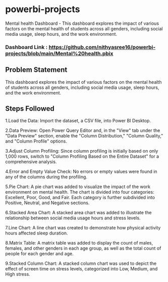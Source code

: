 # powerbi-projects
Mental health Dashboard - This dashboard explores the impact of various factors on the mental health of students across all genders, including social media usage, sleep hours, and the work environment.

### Dashboard Link : https://github.com/nithyasree16/powerbi-projects/blob/main/Mental%20health.pbix

## Problem Statement

This dashboard explores the impact of various factors on the mental health of students across all genders, including social media usage, sleep hours, and the work environment.

## Steps Followed

1.Load the Data: Import the dataset, a CSV file, into Power BI Desktop.

2.Data Preview: Open Power Query Editor and, in the "View" tab under the "Data Preview" section, enable the "Column Distribution," "Column Quality," and "Column Profile" options.

3.Adjust Column Profiling: Since column profiling is initially based on only 1,000 rows, switch to "Column Profiling Based on the Entire Dataset" for a comprehensive analysis.

4.Error and Empty Value Check: No errors or empty values were found in any of the columns during the profiling.

5.Pie Chart: A pie chart was added to visualize the impact of the work environment on mental health. The chart is divided into four categories: Excellent, Poor, Good, and Fair. Each category is further subdivided into Positive, Neutral, and Negative sections.

6.Stacked Area Chart: A stacked area chart was added to illustrate the relationship between social media usage hours and stress levels.

7.Line Chart: A line chart was created to demonstrate how physical activity hours affected sleep duration.

8.Matrix Table: A matrix table was added to display the count of males, females, and other genders in each age group, as well as the total count of people for each gender and age.

9.Stacked Column Chart: A stacked column chart was used to depict the effect of screen time on stress levels, categorized into Low, Medium, and High stress.
